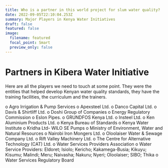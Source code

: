 ```yaml
---
title: Who is a partner in this world project for slum water quality?
date: 2022-09-05T22:10:04.253Z
summary: Major Players in Kenya Water Initiatives
draft: false
featured: false
image:
  filename: featured
  focal_point: Smart
  preview_only: false
---
```

# Partners in Kibera Water Initiative

Here are all the players we need to touch at some point.   They were the entities that helped develop Kenyan water quality standards, they have the training facilities, the curriculum and the trainers. 

o Agro Irrigation & Pump Services 
o Apexsteel Ltd. 
o Danco Capital Ltd. 
o Davis & Shirtliff Ltd. 
o Doshi Group of Companies 
o Energy Regulatory Commission 
o Eslon Pipes. 
o GRUNDFOS Kenya Ltd. 
o Insteel Ltd. 
o Ken Aluminium Products Ltd. 
o Kenya Bureau of Standards 
o Kenya Water Institute 
o Kridha Ltd- WILO SE Pumps 
o Ministry of Environment, Water and Natural Resources 
o Nairobi Iron Mongers Ltd. 
o Oloolaiser Water & Sewage Company Ltd. 
o Rift Valley Machinery Ltd. 
o The Centre for Alternative Technology (CAT) Ltd. 
o Water Services Providers Association 
o Water Service Providers: Eldoret; Isiolo; Kericho; Kakamega-Busia; Kikuyu; Kisumu; Malindi; Meru; Naivasha; Nakuru; Nyeri; Oloolaiser; SIBO; Thika 
o Water Services Regulatory Board